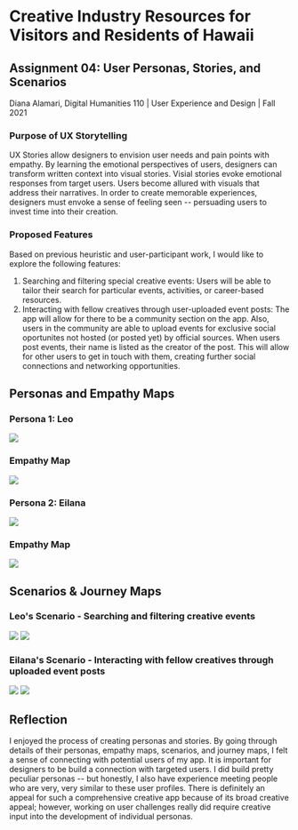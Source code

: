 # Creative Industry Resources for Visitors and Residents of Hawaii
## Assignment 04: User Personas, Stories, and Scenarios
Diana Alamari, Digital Humanities 110 | User Experience and Design | Fall 2021

### Purpose of UX Storytelling
UX Stories allow designers to envision user needs and pain points with empathy. By learning the emotional perspectives of users, designers can transform written context into visual stories. Visial stories evoke emotional responses from target users. Users become allured with visuals that address their narratives. In order to create memorable experiences, designers must envoke a sense of feeling seen -- persuading users to invest time into their creation.

### Proposed Features
Based on previous heuristic and user-participant work, I would like to explore the following features:
1. Searching and filtering special creative events: Users will be able to tailor their search for particular events, activities, or career-based resources. 
2.  Interacting with fellow creatives through user-uploaded event posts: The app will allow for there to be a community section on the app. Also, users in the community are able to upload events for exclusive social oportunites not hosted (or posted yet) by official sources. When users post events, their name is listed as the creator of the post. This will allow for other users to get in touch with them, creating further social connections and networking opportunities.


## Personas and Empathy Maps


### Persona 1: Leo


![](https://github.com/diana-alamari/DH110-21/blob/main/a04/persona%20a4%20(1)/Eilana.png)

### Empathy Map

![](https://github.com/diana-alamari/DH110-21/blob/main/a04/persona%20a4%20(1)/Eilana-1.png)



### Persona 2: Eilana 

![](Eilana.png)

### Empathy Map


![](https://github.com/diana-alamari/DH110-21/blob/main/a04/persona%20a4/Eilana.png)







## Scenarios & Journey Maps

### Leo's Scenario - Searching and filtering creative events

![](https://github.com/diana-alamari/DH110-21/blob/main/a04/persona%20a4%20(1)/Eilana's%20Scenario_%20Why%20and%20How.png)
![](https://github.com/diana-alamari/DH110-21/blob/main/a04/persona%20a4%20(1)/Eilana's%20Journey%20Map.png)

### Eilana's Scenario - Interacting with fellow creatives through uploaded event posts

![](https://github.com/diana-alamari/DH110-21/blob/main/a04/persona%20a4/Eilana's%20Scenario_%20Why%20and%20How.png)
![](https://github.com/diana-alamari/DH110-21/blob/main/a04/persona%20a4/Eilana's%20Journey%20Map.png)

## Reflection
I enjoyed the process of creating personas and stories. By going through details of their personas, empathy maps, scenarios, and journey maps, I felt a sense of connecting with potential users of my app. It is important for designers to be build a connection with targeted users. I did build pretty peculiar personas -- but honestly, I also have experience meeting people who are very, very similar to these user profiles. There is definitely an appeal for such a comprehensive creative app because of its broad creative appeal; however, working on user challenges really did require creative input into the development of individual personas.
